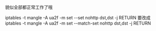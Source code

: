 貌似全部都正常工作了哦

iptables -t mangle -A ua2f -m set --set nohttp dst,dst -j RETURN
要改成
iptables -t mangle -A ua2f -m set --match-set nohttp dst,dst -j RETURN
